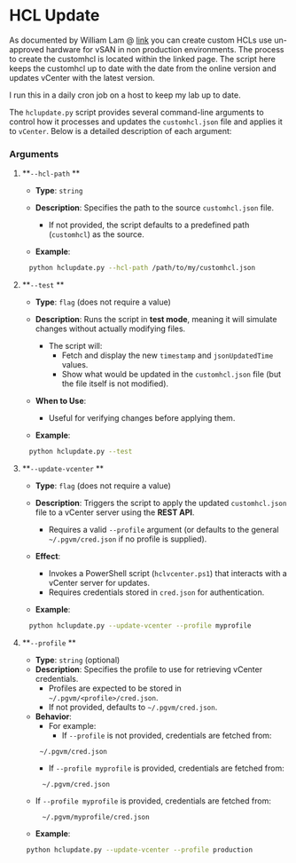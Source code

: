 # HCL Update

As documented by William Lam @ [link](https://williamlam.com/2023/12/dynamically-generate-custom-vsan-esa-hcl-json-for-vmware-cloud-foundation-vcf-5-1.html)
you can create custom HCLs use un-approved hardware for vSAN in non production environments.  The process to create the customhcl is located within the
linked page.  The script here keeps the customhcl up to date with the date from the online version and updates vCenter
with the latest version.

I run this in a daily cron job on a host to keep my lab up to date.

The `hclupdate.py` script provides several command-line arguments to control how it processes and updates the `customhcl.json` file and applies it to `vCenter`. Below is a detailed description of each argument:
### **Arguments**
1. **`--hcl-path` **
    - **Type**: `string`
    - **Description**: Specifies the path to the source `customhcl.json` file.
        - If not provided, the script defaults to a predefined path (`customhcl`) as the source.

    - **Example**:
``` bash
     python hclupdate.py --hcl-path /path/to/my/customhcl.json
```
2. **`--test` **
    - **Type**: `flag` (does not require a value)
    - **Description**: Runs the script in **test mode**, meaning it will simulate changes without actually modifying files.
        - The script will:
            - Fetch and display the new `timestamp` and `jsonUpdatedTime` values.
            - Show what would be updated in the `customhcl.json` file (but the file itself is not modified).

    - **When to Use**:
        - Useful for verifying changes before applying them.

    - **Example**:
``` bash
     python hclupdate.py --test
```
3. **`--update-vcenter` **
    - **Type**: `flag` (does not require a value)
    - **Description**: Triggers the script to apply the updated `customhcl.json` file to a vCenter server using the **REST API**.
        - Requires a valid `--profile` argument (or defaults to the general `~/.pgvm/cred.json` if no profile is supplied).

    - **Effect**:
        - Invokes a PowerShell script (`hclvcenter.ps1`) that interacts with a vCenter server for updates.
        - Requires credentials stored in `cred.json` for authentication.

    - **Example**:
``` bash
     python hclupdate.py --update-vcenter --profile myprofile
```
4. **`--profile` **
    - **Type**: `string` (optional)
    - **Description**: Specifies the profile to use for retrieving vCenter credentials.
        - Profiles are expected to be stored in `~/.pgvm/<profile>/cred.json`.
        - If not provided, defaults to `~/.pgvm/cred.json`.
    - **Behavior**:
        - For example:
            - If `--profile` is not provided, credentials are fetched from:
        ``` 
         ~/.pgvm/cred.json
        ```
      - If `--profile myprofile` is provided, credentials are fetched from:

    ``` 
         ~/.pgvm/cred.json
    ```
    - If `--profile myprofile` is provided, credentials are fetched from:
    ``` 
         ~/.pgvm/myprofile/cred.json
    ```
   - **Example**:
    ``` bash
     python hclupdate.py --update-vcenter --profile production
    ```



